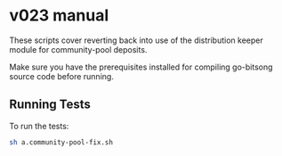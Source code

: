 # v023 manual 

These scripts cover reverting back into use of the distribution keeper module for community-pool deposits.

Make sure you have the prerequisites installed for compiling go-bitsong source code before running.

## Running Tests
To run the tests:
```sh
sh a.community-pool-fix.sh
```

